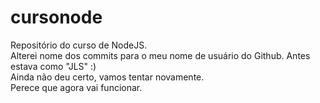 # cursonode
Repositório do curso de NodeJS.<br>
Alterei nome dos commits para o meu nome de usuário do Github. Antes estava como "JLS" :)<br>
Ainda não deu certo, vamos tentar novamente.<br>
Perece que agora vai funcionar.
